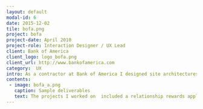 ```yaml
---
layout: default
modal-id: 6
date: 2015-12-02
tile: bofa.png
project: bofa
project-date: April 2010
project-role: Interaction Designer / UX Lead
client: Bank of America
client_logo: logo_bofa.png
client_url: http://www.bankofamerica.com
category:  UX
intro: As a contractor at Bank of America I designed site architectures, process flows, wireframe schematics and detailed page specifications for financial applications and sales websites.
contents:
 - image: bofa_a.png
   caption: Sample deliverables
   text: The projects I worked on  included a relationship rewards application, enabling customers to easily redeem points. As well as the re-design of Bank of America’s three European acquisition websites.
---
```

